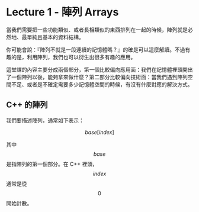 # Lecture 1 - 陣列 Arrays

當我們需要把一些功能類似、或者長相類似的東西排列在一起的時候，陣列就是必然地、最單純且基本的資料結構。

你可能會說：『陣列不就是一段連續的記憶體嗎？』的確是可以這麼解讀。不過有趣的是，利用陣列，我們也可以衍生出很多有趣的應用。

這堂課的內容主要分成兩個部分，第一個比較偏向應用面：我們在記憶體裡頭開出了一個陣列以後，能夠拿來做什麼？第二部分比較偏向技術面：當我們遇到陣列空間不足、或者是不確定需要多少記憶體空間的時候，有沒有什麼對應的解決方式。

## C++ 的陣列

我們要描述陣列，通常如下表示：

$$base[index]$$

其中 $$base$$ 是指陣列的第一個部分。在 C++ 裡頭，$$index$$ 通常是從 $$0$$ 開始計數。


